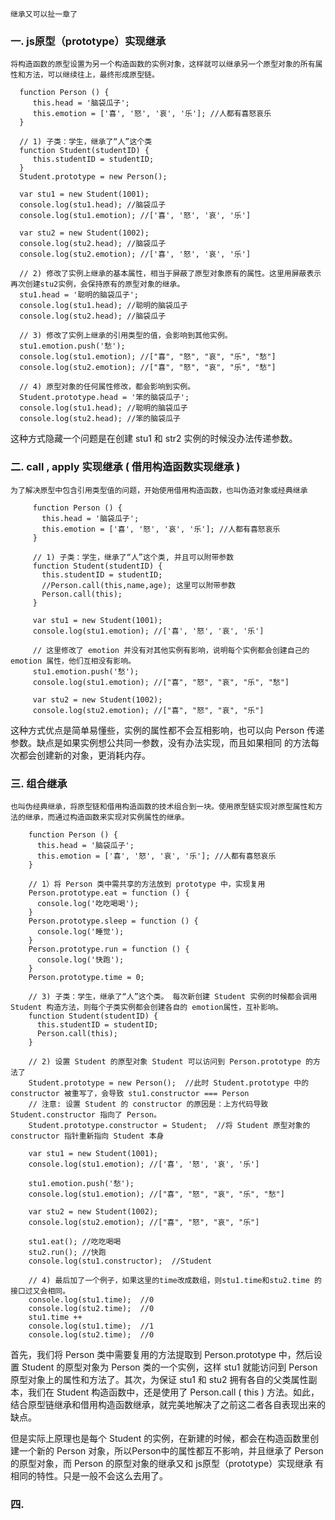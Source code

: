 
    继承又可以扯一章了

 ### 一. js原型（prototype）实现继承

    将构造函数的原型设置为另一个构造函数的实例对象，这样就可以继承另一个原型对象的所有属性和方法，可以继续往上，最终形成原型链。

  ```
    function Person () {
       this.head = '脑袋瓜子';
       this.emotion = ['喜', '怒', '哀', '乐']; //人都有喜怒哀乐
    }

    // 1) 子类：学生，继承了“人”这个类
    function Student(studentID) {
       this.studentID = studentID;
    }
    Student.prototype = new Person();

    var stu1 = new Student(1001);
    console.log(stu1.head); //脑袋瓜子
    console.log(stu1.emotion); //['喜', '怒', '哀', '乐']

    var stu2 = new Student(1002);
    console.log(stu2.head); //脑袋瓜子
    console.log(stu2.emotion); //['喜', '怒', '哀', '乐']

    // 2) 修改了实例上继承的基本属性，相当于屏蔽了原型对象原有的属性。这里用屏蔽表示再次创建stu2实例，会保持原有的原型对象的继承。
    stu1.head = '聪明的脑袋瓜子';
    console.log(stu1.head); //聪明的脑袋瓜子
    console.log(stu2.head); //脑袋瓜子

    // 3) 修改了实例上继承的引用类型的值，会影响到其他实例。
    stu1.emotion.push('愁');
    console.log(stu1.emotion); //["喜", "怒", "哀", "乐", "愁"]
    console.log(stu2.emotion); //["喜", "怒", "哀", "乐", "愁"]

    // 4) 原型对象的任何属性修改，都会影响到实例。
    Student.prototype.head = '笨的脑袋瓜子';
    console.log(stu1.head); //聪明的脑袋瓜子
    console.log(stu2.head); //笨的脑袋瓜子
  ```

 这种方式隐藏一个问题是在创建 stu1 和 str2 实例的时候没办法传递参数。

 ### 二. call , apply 实现继承 ( 借用构造函数实现继承 )

    为了解决原型中包含引用类型值的问题，开始使用借用构造函数，也叫伪造对象或经典继承

 ```
      function Person () {
        this.head = '脑袋瓜子';
        this.emotion = ['喜', '怒', '哀', '乐']; //人都有喜怒哀乐
      }

      // 1) 子类：学生，继承了“人”这个类, 并且可以附带参数
      function Student(studentID) {
        this.studentID = studentID;
        //Person.call(this,name,age); 这里可以附带参数
        Person.call(this);
      }

      var stu1 = new Student(1001);
      console.log(stu1.emotion); //['喜', '怒', '哀', '乐']

      // 这里修改了 emotion 并没有对其他实例有影响，说明每个实例都会创建自己的 emotion 属性，他们互相没有影响。
      stu1.emotion.push('愁');
      console.log(stu1.emotion); //["喜", "怒", "哀", "乐", "愁"]

      var stu2 = new Student(1002);
      console.log(stu2.emotion); //["喜", "怒", "哀", "乐"]
  ```

  这种方式优点是简单易懂些，实例的属性都不会互相影响，也可以向 Person 传递参数。缺点是如果实例想公共同一参数，没有办法实现，而且如果相同
  的方法每次都会创建新的对象，更消耗内存。

 ### 三. 组合继承

    也叫伪经典继承，将原型链和借用构造函数的技术组合到一块。使用原型链实现对原型属性和方法的继承，而通过构造函数来实现对实例属性的继承。

 ```
     function Person () {
       this.head = '脑袋瓜子';
       this.emotion = ['喜', '怒', '哀', '乐']; //人都有喜怒哀乐
     }

     // 1）将 Person 类中需共享的方法放到 prototype 中，实现复用
     Person.prototype.eat = function () {
       console.log('吃吃喝喝');
     }
     Person.prototype.sleep = function () {
       console.log('睡觉');
     }
     Person.prototype.run = function () {
       console.log('快跑');
     }
     Person.prototype.time = 0;

     // 3) 子类：学生，继承了“人”这个类。 每次新创建 Student 实例的时候都会调用 Student 构造方法，则每个子类实例都会创建各自的 emotion属性，互补影响。
     function Student(studentID) {
       this.studentID = studentID;
       Person.call(this);
     }

     // 2) 设置 Student 的原型对象 Student 可以访问到 Person.prototype 的方法了
     Student.prototype = new Person();  //此时 Student.prototype 中的 constructor 被重写了，会导致 stu1.constructor === Person
     // 注意: 设置 Student 的 constructor 的原因是：上方代码导致 Student.constructor 指向了 Person。
     Student.prototype.constructor = Student;  //将 Student 原型对象的 constructor 指针重新指向 Student 本身

     var stu1 = new Student(1001);
     console.log(stu1.emotion); //['喜', '怒', '哀', '乐']

     stu1.emotion.push('愁');
     console.log(stu1.emotion); //["喜", "怒", "哀", "乐", "愁"]

     var stu2 = new Student(1002);
     console.log(stu2.emotion); //["喜", "怒", "哀", "乐"]

     stu1.eat(); //吃吃喝喝
     stu2.run(); //快跑
     console.log(stu1.constructor);  //Student

     // 4) 最后加了一个例子，如果这里的time改成数组，则stu1.time和stu2.time 的接口过又会相同。
     console.log(stu1.time);  //0
     console.log(stu2.time);  //0
     stu1.time ++
     console.log(stu1.time);  //1
     console.log(stu2.time);  //0
 ```

 首先，我们将 Person 类中需要复用的方法提取到 Person.prototype 中，然后设置 Student 的原型对象为 Person 类的一个实例，这样 stu1
 就能访问到 Person 原型对象上的属性和方法了。其次，为保证 stu1 和 stu2 拥有各自的父类属性副本，我们在 Student 构造函数中，还是使用了
 Person.call ( this ) 方法。如此，结合原型链继承和借用构造函数继承，就完美地解决了之前这二者各自表现出来的缺点。

 但是实际上原理也是每个 Student 的实例，在新建的时候，都会在构造函数里创建一个新的 Person 对象，所以Person中的属性都互不影响，并且继承了
 Person 的原型对象，而 Person 的原型对象的继承又和 js原型（prototype）实现继承 有相同的特性。只是一般不会这么去用了。

 ### 四.